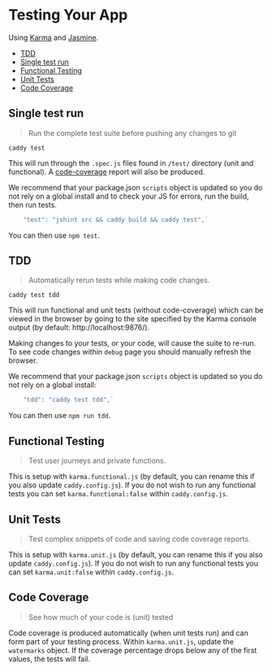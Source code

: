 # Testing Your App

Using [Karma](http://karma-runner.github.io/0.12/index.html) and [Jasmine](http://jasmine.github.io/2.2/introduction.html).

 * [TDD](#tdd)
 * [Single test run](#single-test-run)
 * [Functional Testing](#functional-testing)
 * [Unit Tests](#unit-tests)
 * [Code Coverage](#code-coverage)

## Single test run

> Run the complete test suite before pushing any changes to git

`caddy test`

This will run through the `.spec.js` files found in `/test/` directory (unit and functional).
A [code-coverage](#code-coverage) report will also be produced.

We recommend that your package.json `scripts` object is updated so you do not rely on a global install and to check your JS for errors, run the build, then run tests.

```javascript
    "test": "jshint src && caddy build && caddy test",`
```

You can then use `npm test`.

## TDD

> Automatically rerun tests while making code changes.

`caddy test tdd`

This will run functional and unit tests (without code-coverage) which can be viewed in the browser by going to the site specified by the Karma console output (by default: http://localhost:9876/).

Making changes to your tests, or your code, will cause the suite to re-run.  To see code changes within `debug` page you should manually refresh the browser.

We recommend that your package.json `scripts` object is updated so you do not rely on a global install:

```javascript
    "tdd": "caddy test tdd",`
```

You can then use `npm run tdd`.

## Functional Testing

> Test user journeys and private functions.

This is setup with `karma.functional.js` (by default, you can rename this if you also update `caddy.config.js`).
If you do not wish to run any functional tests you can set `karma.functional:false` within `caddy.config.js`.

## Unit Tests

> Test complex snippets of code and saving code coverage reports.

This is setup with `karma.unit.js` (by default, you can rename this if you also update `caddy.config.js`).
If you do not wish to run any functional tests you can set `karma.unit:false` within `caddy.config.js`.

## Code Coverage

> See how much of your code is (unit) tested

Code coverage is produced automatically (when unit tests run) and can form part of your testing process.
Within `karma.unit.js`, update the `watermarks` object.
If the coverage percentage drops below any of the first values, the tests will fail.

